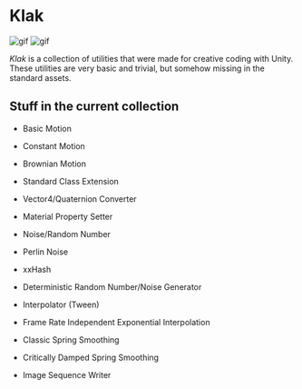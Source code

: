 Klak
====

![gif](http://49.media.tumblr.com/dfba0ff232f0bb76dc10a25026a888a2/tumblr_o0q7hmMfYU1qio469o1_400.gif)
![gif](http://49.media.tumblr.com/c2a6d1359aefd3c205a89fec7561ebbd/tumblr_o0sabaXTwl1qio469o1_400.gif)

*Klak* is a collection of utilities that were made for creative coding with
Unity. These utilities are very basic and trivial, but somehow missing in the
standard assets.

Stuff in the current collection
-------------------------------

- Basic Motion
 - Constant Motion
 - Brownian Motion

- Standard Class Extension
 - Vector4/Quaternion Converter
 - Material Property Setter

- Noise/Random Number
 - Perlin Noise
 - xxHash
 - Deterministic Random Number/Noise Generator

- Interpolator (Tween)
 - Frame Rate Independent Exponential Interpolation
 - Classic Spring Smoothing
 - Critically Damped Spring Smoothing
 
- Image Sequence Writer
